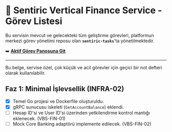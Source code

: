 # 🏦 Sentiric Vertical Finance Service - Görev Listesi

Bu servisin mevcut ve gelecekteki tüm geliştirme görevleri, platformun merkezi görev yönetimi reposu olan **`sentiric-tasks`**'ta yönetilmektedir.

➡️ **[Aktif Görev Panosuna Git](https://github.com/sentiric/sentiric-tasks/blob/main/TASKS.md)**

---
Bu belge, servise özel, çok küçük ve acil görevler için geçici bir not defteri olarak kullanılabilir.

## Faz 1: Minimal İşlevsellik (INFRA-02)
- [x] Temel Go projesi ve Dockerfile oluşturuldu.
- [x] gRPC sunucusu iskeleti (`GetAccountBalance`) eklendi.
- [ ] Hesap ID'si ve User ID'si üzerinden yetkilendirme kontrol mantığı eklenecek. (VBS-FIN-01)
- [ ] Mock Core Banking adaptörü implemente edilecek. (VBS-FIN-02)